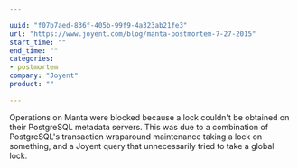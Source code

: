 ```yaml
---

uuid: "f07b7aed-836f-405b-99f9-4a323ab21fe3"
url: "https://www.joyent.com/blog/manta-postmortem-7-27-2015"
start_time: ""
end_time: ""
categories:
- postmortem
company: "Joyent"
product: ""

---
```


Operations on Manta were blocked because a lock couldn't be obtained on their PostgreSQL metadata servers. This was due to a combination of PostgreSQL's transaction wraparound maintenance taking a lock on something, and a Joyent query that unnecessarily tried to take a global lock.
